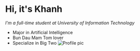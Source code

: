 # Hi, it's Khanh 
_I'm a full-time student at *University of Information Technology*_
- Major in Artificial Intelligence
- Bun Dau Mam Tom lover
- Specialize in Big Two
![Profile pic](https://user-images.githubusercontent.com/118537665/205606528-55eab082-f280-4c07-a0f4-24a102fdfa3d.jpg)
